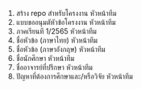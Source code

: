 1.	สร้าง repo สำหรับโครงงาน	หัวหน้าทีม
2.	แบบขออนุมตัหัวข้อโครงงาน	หัวหน้าทีม
3.	ภาคเรียนที 1/2565	หัวหน้าทีม
4.	ชื่อหัวข้อ (ภาษาไทย)	หัวหน้าทีม
5.	ชื่อหัวข้อ (ภาษาอังกฤษ)	หัวหน้าทีม
6.	ชื่อนักศึกษา	หัวหน้าทีม
7.	ชื่ออาจารย์ที่ปรึกษา	หัวหน้าทีม
8.	ปัญหาที่ต้องการศึกษาและ/หรือวิจัย	หัวหน้าทีม
